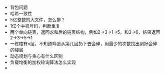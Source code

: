 - 背包问题
- 哈希一致性
- 5亿整数的大文件，怎么排？
- 1亿个手机号码，判断重复
- 两个单向链表，返回求和后的链表结构，例如2->3->1->5，和3->6，结果返回2->3->5->1
- 一栋楼有n层，不知道鸡蛋从第几层扔下去会碎，用最少的次数找出刚好会碎的楼层
- 动态规划与贪心有什么区别
- 负载均衡的加权轮询算法怎么实现
- 

